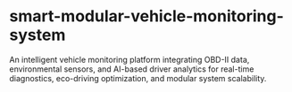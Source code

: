 # smart-modular-vehicle-monitoring-system
An intelligent vehicle monitoring platform integrating OBD-II data, environmental sensors, and AI-based driver analytics for real-time diagnostics, eco-driving optimization, and modular system scalability.
